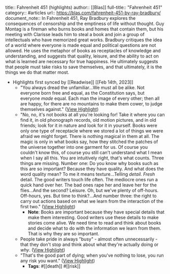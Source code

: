title:: Fahrenheit 451 (highlights)
author:: [[Blas]]
full-title:: "Fahrenheit 451"
category:: #articles
url:: https://blas.com/fahrenheit-451-by-ray-bradbury/
document_note:: In Fahrenheit 451, Ray Bradbury explores the consequences of censorship and the emptiness of life without thought. Guy Montag is a fireman who burns books and homes that contain them, but his meeting with Clarisse leads him to steal a book and join a group of intellectuals who have memorized great works. Bradbury critiques the idea of a world where everyone is made equal and political questions are not allowed. He uses the metaphor of books as receptacles of knowledge and understanding, and suggests that quality, leisure, and the ability to act on what is learned are necessary for true happiness. He ultimately suggests that people must take risks to save themselves, and that ultimately, it is the things we do that matter most.

- Highlights first synced by [[Readwise]] [[Feb 14th, 2023]]
	- "You always dread the unfamiliar...We must all be alike. Not everyone born free and equal, as the Constitution says, but everyone *made* equal. Each man the image of every other; then all are happy, for there are no mountains to make them cower, to judge themselves against." ([View Highlight](https://read.readwise.io/read/01gs66da44424d4gghqqepw7mp))
	- "No, no, it's not books at all you're looking for! Take it where you can find it, in old phonograph records, old motion pictures, and in old friends; look for it in nature and look for it in yourself. Books were only one type of receptacle where we stored a lot of things we were afraid we might forget. There is nothing magical in them at all. The magic is only in what books say, how they stitched the patches of the universe together into one garment for us. Of course you couldn't know this, of course you still can't understand what I mean when I say all this. You are intuitively right, that's what counts. Three things are missing. Number one: Do you know why books such as this are so important? Because they have quality. And what does the word quality mean? To me it means texture...Telling *detail. Fresh* detail. The good writers touch life often. The mediocre ones run a quick hand over her. The bad ones rape her and leave her for the flies...And the second? Leisure. Oh, but we've plenty of off-hours. Off-hours, yes. But time to think?...And number three: the right to carry out actions based on what we learn from the interaction of the first two." ([View Highlight](https://read.readwise.io/read/01gs66f44cyxsy3zm6dq238wh9))
		- **Note**: Books are important because they have special details that make them interesting. Good writers use these details to make stories come alive. We need time to read and think about books and decide what to do with the information we learn from them. That is why they are so important.
	- People take pride in always "busy" - almost often unnecessarily - that they don't stop and think about what they're actually doing or *why*. ([View Highlight](https://read.readwise.io/read/01gs66g9c4a7e6hrjmsvgdejmv))
	- "That's the good part of dying; when you've nothing to lose, you run any risk you want." ([View Highlight](https://read.readwise.io/read/01gs66gjvsx940125cyb1k7swc))
		- **Tags**: #[[death]] #[[risk]]